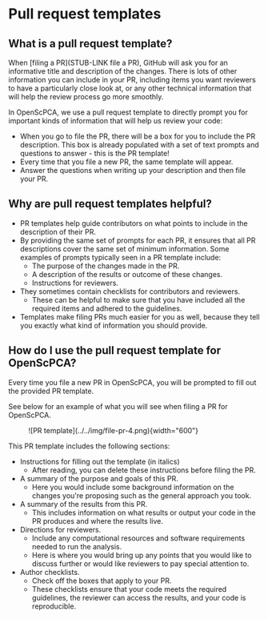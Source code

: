 # Pull request templates

## What is a pull request template?

When [filing a PR](STUB-LINK file a PR), GitHub will ask you for an informative title and description of the changes.
There is lots of other information you can include in your PR, including items you want reviewers to have a particularly close look at, or any other technical information that will help the review process go more smoothly.

In OpenScPCA, we use a pull request template to directly prompt you for important kinds of information that will help us review your code:

- When you go to file the PR, there will be a box for you to include the PR description.
This box is already populated with a set of text prompts and questions to answer - this is the PR template!
- Every time that you file a new PR, the same template will appear.
- Answer the questions when writing up your description and then file your PR.

## Why are pull request templates helpful?

- PR templates help guide contributors on what points to include in the description of their PR.
- By providing the same set of prompts for each PR, it ensures that all PR descriptions cover the same set of minimum information.
Some examples of prompts typically seen in a PR template include:
    - The purpose of the changes made in the PR.
    - A description of the results or outcome of these changes.
    - Instructions for reviewers.
- They sometimes contain checklists for contributors and reviewers.
    - These can be helpful to make sure that you have included all the required items and adhered to the guidelines.
- Templates make filing PRs much easier for you as well, because they tell you exactly what kind of information you should provide.


## How do I use the pull request template for OpenScPCA?

Every time you file a new PR in OpenScPCA, you will be prompted to fill out the provided PR template.

See below for an example of what you will see when filing a PR for OpenScPCA.

<figure markdown="span">
    ![PR template](../../img/file-pr-4.png){width="600"}
</figure>


This PR template includes the following sections:

- Instructions for filling out the template (in italics)
    - After reading, you can delete these instructions before filing the PR.
- A summary of the purpose and goals of this PR.
    - Here you would include some background information on the changes you're proposing such as the general approach you took.
- A summary of the results from this PR.
    - This includes information on what results or output your code in the PR produces and where the results live.
- Directions for reviewers.
    - Include any computational resources and software requirements needed to run the analysis.
    - Here is where you would bring up any points that you would like to discuss further or would like reviewers to pay special attention to.
- Author checklists.
    - Check off the boxes that apply to your PR.
    - These checklists ensure that your code meets the required guidelines, the reviewer can access the results, and your code is reproducible.
